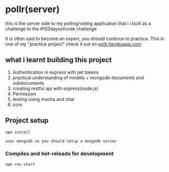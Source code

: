 # pollr(server)
this is the server side to my polling/voting application that i i built as a challenge to the #100daysofcode challenge

It is often said to become an expert, you should continue to practice. This is one of my "practice project" 
check it out on [pollr.herokuapp.com](https://pollr.herokuapp.com/)

## what i learnt building this project

1. Authentication in express with jwt tokens
2. practical understanding of models + mongodb documents and subdocuments
3. creating restful api with express(node.js)
4. Permission
5. testing using mocha and chai
6. cors

## Project setup
```
npm install
```
```
uses mongodb so you should setup a mongodb server
```
### Compiles and hot-reloads for development

```
npm run start
```
